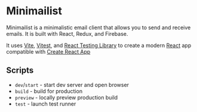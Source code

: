 # Minimailist

Minimailist is a minimalistic email client that allows you to send and receive emails. It is built with React, Redux, and Firebase.

It uses [Vite](https://vitejs.dev/), [Vitest](https://vitest.dev/), and [React Testing Library](https://github.com/testing-library/react-testing-library) to create a modern [React](https://react.dev/) app compatible with [Create React App](https://create-react-app.dev/)

## Scripts

- `dev`/`start` - start dev server and open browser
- `build` - build for production
- `preview` - locally preview production build
- `test` - launch test runner
